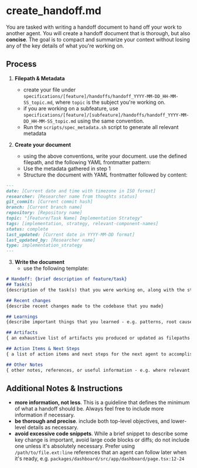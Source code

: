 # create_handoff.md 

You are tasked with writing a handoff document to hand off your work to another agent. You will create a handoff document that is thorough, but also **concise**. The goal is to compact and summarize your context without losing any of the key details of what you're working on.

## Process
1. **Filepath & Metadata**
    - create your file under `specifications/[feature]/handoffs/handoff_YYYY-MM-DD_HH-MM-SS_topic.md`, where `topic` is the subject you're working on.
    - if you are working on a subfeature, use `specifications/[feature]/[subfeature]/handoffs/handoff_YYYY-MM-DD_HH-MM-SS_topic.md` using the same convention.
    - Run the `scripts/spec_metadata.sh` script to generate all relevant metadata

2. **Create your document**
    - using the above conventions, write your document. use the defined filepath, and the following YAML frontmatter pattern:
    - Use the metadata gathered in step 1
   - Structure the document with YAML frontmatter followed by content:
```markdown
---
date: [Current date and time with timezone in ISO format]
researcher: [Researcher name from thoughts status]
git_commit: [Current commit hash]
branch: [Current branch name]
repository: [Repository name]
topic: "[Feature/Task Name] Implementation Strategy"
tags: [implementation, strategy, relevant-component-names]
status: complete
last_updated: [Current date in YYYY-MM-DD format]
last_updated_by: [Researcher name]
type: implementation_strategy
---
```

3. **Write  the document**
    - use the following template: 
```markdown
# Handoff: {brief description of feature/task}
## Task(s)
{description of the task(s) that you were working on, along with the status of each (completed, work in progress, planned/discussed)}

## Recent changes
{describe recent changes made to the codebase that you made}

## Learnings
{describe important things that you learned - e.g. patterns, root causes of bugs, or other important pieces of information someone that is picking up your work after you should know. consider listing explicit file paths.}

## Artifacts
{ an exhaustive list of artifacts you produced or updated as filepaths - e.g. paths to feature documents, implementation plans, etc that should be read in order to resume your work.}

## Action Items & Next Steps
{ a list of action items and next steps for the next agent to accomplish based on your tasks and their statuses}

## Other Notes
{ other notes, references, or useful information - e.g. where relevant sections of the codebase are, where relevant documents are, or other important things you leanrned that you want to pass on but that don't fall into the above categories}
```

## Additional Notes & Instructions
- **more information, not less**. This is a guideline that defines the minimum of what a handoff should be. Always feel free to include more information if necessary.
- **be thorough and precise**. include both top-level objectives, and lower-level details as necessary.
- **avoid excessive code snippets**. While a brief snippet to describe some key change is important, avoid large code blocks or diffs; do not include one unless it's absolutely necessary. Prefer using `/path/to/file.ext:line` references that an agent can follow later when it's ready, e.g. `packages/dashboard/src/app/dashboard/page.tsx:12-24`
